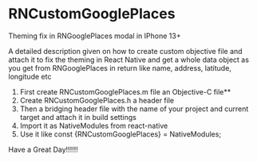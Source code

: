 # RNCustomGooglePlaces
Theming fix in RNGooglePlaces modal in IPhone 13+

A detailed description given on how to create custom objective file and attach it to fix the theming in React Native
and get a whole data object as you get from RNGooglePlaces in return like name, address, latitude, longitude etc

1) First create RNCustomGooglePlaces.m file an Objective-C file**
2) Create RNCustomGooglePlaces.h a header file
3) Then a bridging header file with the name of your project and current target and attach it in build settings
4)  Import it as NativeModules from react-native
5)  Use it like const {RNCustomGooglePlaces} = NativeModules;

Have a Great Day!!!!!!

